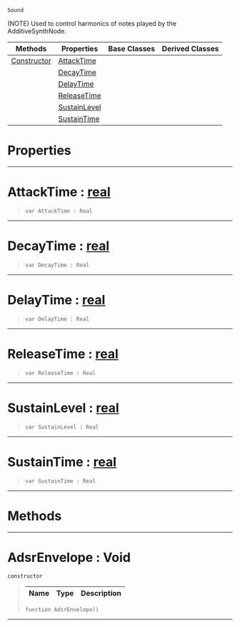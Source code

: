  `Sound`

(NOTE) Used to control harmonics of notes played by the AdditiveSynthNode.

|Methods|Properties|Base Classes|Derived Classes|
|---|---|---|---|
|[ Constructor](https://github.com/zeroengineteam/ZeroDocs/blob/master/code_reference/class_reference/adsrenvelope.markdown#adsrenvelope-void)|[ AttackTime](https://github.com/zeroengineteam/ZeroDocs/blob/master/code_reference/class_reference/adsrenvelope.markdown#attacktime-zero-engine-d)| | |
| |[ DecayTime](https://github.com/zeroengineteam/ZeroDocs/blob/master/code_reference/class_reference/adsrenvelope.markdown#decaytime-zero-engine-do)| | |
| |[ DelayTime](https://github.com/zeroengineteam/ZeroDocs/blob/master/code_reference/class_reference/adsrenvelope.markdown#delaytime-zero-engine-do)| | |
| |[ ReleaseTime](https://github.com/zeroengineteam/ZeroDocs/blob/master/code_reference/class_reference/adsrenvelope.markdown#releasetime-zero-engine)| | |
| |[ SustainLevel](https://github.com/zeroengineteam/ZeroDocs/blob/master/code_reference/class_reference/adsrenvelope.markdown#sustainlevel-zero-engine)| | |
| |[ SustainTime](https://github.com/zeroengineteam/ZeroDocs/blob/master/code_reference/class_reference/adsrenvelope.markdown#sustaintime-zero-engine)| | |


 #  Properties


---  
 #  AttackTime : [real](https://github.com/zeroengineteam/ZeroDocs/blob/master/code_reference/nada_base_types/real.markdown)

> 
> ``` lang=cpp, name=Nada
> var AttackTime : Real


---  
 #  DecayTime : [real](https://github.com/zeroengineteam/ZeroDocs/blob/master/code_reference/nada_base_types/real.markdown)

> 
> ``` lang=cpp, name=Nada
> var DecayTime : Real


---  
 #  DelayTime : [real](https://github.com/zeroengineteam/ZeroDocs/blob/master/code_reference/nada_base_types/real.markdown)

> 
> ``` lang=cpp, name=Nada
> var DelayTime : Real


---  
 #  ReleaseTime : [real](https://github.com/zeroengineteam/ZeroDocs/blob/master/code_reference/nada_base_types/real.markdown)

> 
> ``` lang=cpp, name=Nada
> var ReleaseTime : Real


---  
 #  SustainLevel : [real](https://github.com/zeroengineteam/ZeroDocs/blob/master/code_reference/nada_base_types/real.markdown)

> 
> ``` lang=cpp, name=Nada
> var SustainLevel : Real


---  
 #  SustainTime : [real](https://github.com/zeroengineteam/ZeroDocs/blob/master/code_reference/nada_base_types/real.markdown)

> 
> ``` lang=cpp, name=Nada
> var SustainTime : Real


---  
 #  Methods


---  
 #  AdsrEnvelope : Void

 `constructor`

> 
> |Name|Type|Description|
> |---|---|---|
> ``` lang=cpp, name=Nada
> function AdsrEnvelope()
> ``` 


---  
 

 